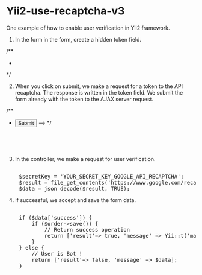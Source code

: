 # Yii2-use-recaptcha-v3

One example of how to enable user verification in Yii2 framework.

1) In the form in the form, create a hidden token field.

    
/**
* 	<input type="hidden" id="token" name="token" />
*/

2) When you click on submit, we make a request for a token to the API 
recaptcha. The response is written in the token field. We submit the form already 
with the token to the AJAX server request.

/**
*   <button class="btn btn-primary" onclick="submitForm()">Submit</button> -->
*/

<pre>    
	<script>
	const submitForm = () => {
		grecaptcha.execute('YOUR_SECRET_KEY_GOOGLE_API_RECAPTCHA', {action: 'checkUser'})
		.then(function(token) {
			$('#token').val(token)
		})
		.then(() => {
			$.ajax({
				url: 'some/order',
				method:'post',
				data:$('#form-order').serialize(),
				success: function(data) {
					if (data.result) {
						alert(data.message);
					} else {
						let message = '';
						if (data.errors) {
						console.log(data.errors)
							for (let key in data.errors) {
                				message += data.errors[key] + "\r\n";
								$('.field-' + key).addClass('has-error');
  	  	  	  				}
							alert(message);
						}
					}
				} 
			});
		})
	}
	</script>
</pre>    

3) In the controller, we make a request for user verification.

<pre>    
	$secretKey = 'YOUR_SECRET_KEY_GOOGLE_API_RECAPTCHA';
	$result = file_get_contents('https://www.google.com/recaptcha/api/siteverify?secret='.$secretKey.'&response='.$_POST['token'].'&remoteip='.$_SERVER['REMOTE_ADDR']);
	$data = json_decode($result, TRUE);
</pre>    

4) If successful, we accept and save the form data.

<pre>    
	if ($data['success']) {
    	if ($order->save()) {
    		// Return success operation
			return ['result'=> true, 'message' => Yii::t('mail', 'Thank you for booking a service on our Website')];
		}
	} else {
		// User is Bot !
		return ['result'=> false, 'message' => $data];
	}
</pre>    
